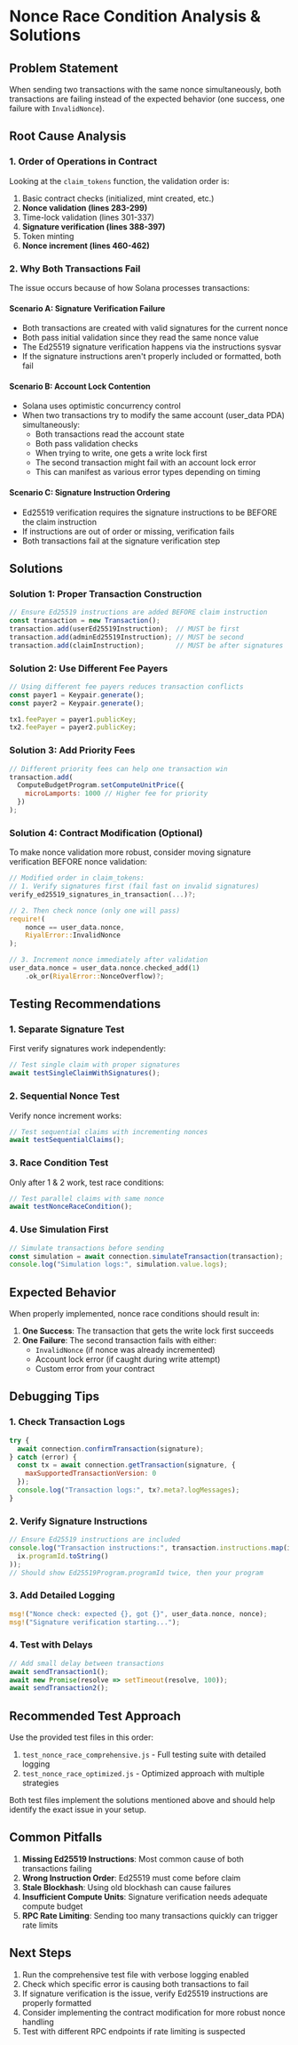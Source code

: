 # Nonce Race Condition Analysis & Solutions

## Problem Statement
When sending two transactions with the same nonce simultaneously, both transactions are failing instead of the expected behavior (one success, one failure with `InvalidNonce`).

## Root Cause Analysis

### 1. **Order of Operations in Contract**
Looking at the `claim_tokens` function, the validation order is:
1. Basic contract checks (initialized, mint created, etc.)
2. **Nonce validation (lines 283-299)**
3. Time-lock validation (lines 301-337)
4. **Signature verification (lines 388-397)**
5. Token minting
6. **Nonce increment (lines 460-462)**

### 2. **Why Both Transactions Fail**

The issue occurs because of how Solana processes transactions:

#### Scenario A: Signature Verification Failure
- Both transactions are created with valid signatures for the current nonce
- Both pass initial validation since they read the same nonce value
- The Ed25519 signature verification happens via the instructions sysvar
- If the signature instructions aren't properly included or formatted, both fail

#### Scenario B: Account Lock Contention
- Solana uses optimistic concurrency control
- When two transactions try to modify the same account (user_data PDA) simultaneously:
  - Both transactions read the account state
  - Both pass validation checks
  - When trying to write, one gets a write lock first
  - The second transaction might fail with an account lock error
  - This can manifest as various error types depending on timing

#### Scenario C: Signature Instruction Ordering
- Ed25519 verification requires the signature instructions to be BEFORE the claim instruction
- If instructions are out of order or missing, verification fails
- Both transactions fail at the signature verification step

## Solutions

### Solution 1: Proper Transaction Construction
```javascript
// Ensure Ed25519 instructions are added BEFORE claim instruction
const transaction = new Transaction();
transaction.add(userEd25519Instruction);  // MUST be first
transaction.add(adminEd25519Instruction); // MUST be second
transaction.add(claimInstruction);        // MUST be after signatures
```

### Solution 2: Use Different Fee Payers
```javascript
// Using different fee payers reduces transaction conflicts
const payer1 = Keypair.generate();
const payer2 = Keypair.generate();

tx1.feePayer = payer1.publicKey;
tx2.feePayer = payer2.publicKey;
```

### Solution 3: Add Priority Fees
```javascript
// Different priority fees can help one transaction win
transaction.add(
  ComputeBudgetProgram.setComputeUnitPrice({ 
    microLamports: 1000 // Higher fee for priority
  })
);
```

### Solution 4: Contract Modification (Optional)
To make nonce validation more robust, consider moving signature verification BEFORE nonce validation:

```rust
// Modified order in claim_tokens:
// 1. Verify signatures first (fail fast on invalid signatures)
verify_ed25519_signatures_in_transaction(...)?;

// 2. Then check nonce (only one will pass)
require!(
    nonce == user_data.nonce,
    RiyalError::InvalidNonce
);

// 3. Increment nonce immediately after validation
user_data.nonce = user_data.nonce.checked_add(1)
    .ok_or(RiyalError::NonceOverflow)?;
```

## Testing Recommendations

### 1. **Separate Signature Test**
First verify signatures work independently:
```javascript
// Test single claim with proper signatures
await testSingleClaimWithSignatures();
```

### 2. **Sequential Nonce Test**
Verify nonce increment works:
```javascript
// Test sequential claims with incrementing nonces
await testSequentialClaims();
```

### 3. **Race Condition Test**
Only after 1 & 2 work, test race conditions:
```javascript
// Test parallel claims with same nonce
await testNonceRaceCondition();
```

### 4. **Use Simulation First**
```javascript
// Simulate transactions before sending
const simulation = await connection.simulateTransaction(transaction);
console.log("Simulation logs:", simulation.value.logs);
```

## Expected Behavior

When properly implemented, nonce race conditions should result in:

1. **One Success**: The transaction that gets the write lock first succeeds
2. **One Failure**: The second transaction fails with either:
   - `InvalidNonce` (if nonce was already incremented)
   - Account lock error (if caught during write attempt)
   - Custom error from your contract

## Debugging Tips

### 1. Check Transaction Logs
```javascript
try {
  await connection.confirmTransaction(signature);
} catch (error) {
  const tx = await connection.getTransaction(signature, {
    maxSupportedTransactionVersion: 0
  });
  console.log("Transaction logs:", tx?.meta?.logMessages);
}
```

### 2. Verify Signature Instructions
```javascript
// Ensure Ed25519 instructions are included
console.log("Transaction instructions:", transaction.instructions.map(ix => 
  ix.programId.toString()
));
// Should show Ed25519Program.programId twice, then your program
```

### 3. Add Detailed Logging
```rust
msg!("Nonce check: expected {}, got {}", user_data.nonce, nonce);
msg!("Signature verification starting...");
```

### 4. Test with Delays
```javascript
// Add small delay between transactions
await sendTransaction1();
await new Promise(resolve => setTimeout(resolve, 100));
await sendTransaction2();
```

## Recommended Test Approach

Use the provided test files in this order:
1. `test_nonce_race_comprehensive.js` - Full testing suite with detailed logging
2. `test_nonce_race_optimized.js` - Optimized approach with multiple strategies

Both test files implement the solutions mentioned above and should help identify the exact issue in your setup.

## Common Pitfalls

1. **Missing Ed25519 Instructions**: Most common cause of both transactions failing
2. **Wrong Instruction Order**: Ed25519 must come before claim
3. **Stale Blockhash**: Using old blockhash can cause failures
4. **Insufficient Compute Units**: Signature verification needs adequate compute budget
5. **RPC Rate Limiting**: Sending too many transactions quickly can trigger rate limits

## Next Steps

1. Run the comprehensive test file with verbose logging enabled
2. Check which specific error is causing both transactions to fail
3. If signature verification is the issue, verify Ed25519 instructions are properly formatted
4. Consider implementing the contract modification for more robust nonce handling
5. Test with different RPC endpoints if rate limiting is suspected
